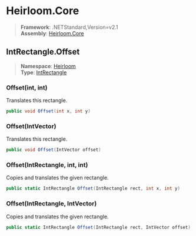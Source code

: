 # Heirloom.Core

> **Framework**: .NETStandard,Version=v2.1  
> **Assembly**: [Heirloom.Core][0]  

## IntRectangle.Offset

> **Namespace**: [Heirloom][0]  
> **Type**: [IntRectangle][1]  

### Offset(int, int)

Translates this rectangle.

```cs
public void Offset(int x, int y)
```

### Offset(IntVector)

Translates this rectangle.

```cs
public void Offset(IntVector offset)
```

### Offset(IntRectangle, int, int)

Copies and translates the given rectangle.

```cs
public static IntRectangle Offset(IntRectangle rect, int x, int y)
```

### Offset(IntRectangle, IntVector)

Copies and translates the given rectangle.

```cs
public static IntRectangle Offset(IntRectangle rect, IntVector offset)
```

[0]: ../Heirloom.Core.md
[1]: Heirloom.IntRectangle.md
